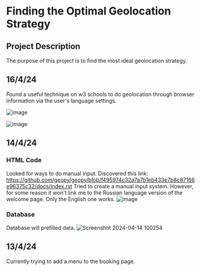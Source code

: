 # Finding the Optimal Geolocation Strategy
## Project Description
The purpose of this project is to find the most ideal geolocation strategy. 


## 16/4/24
Found a useful technique on w3 schools to do geolocation through browser information via the user's language settings.

![image](https://github.com/maxmugato/FinalProject/assets/114144181/38e1c743-69b2-4745-bd51-182b3929d770)

![image](https://github.com/maxmugato/FinalProject/assets/114144181/f8433412-4f50-430e-b13f-8121c7bf3bca)


## 14/4/24

### HTML Code

Looked for ways to do manual input. Discovered this link: https://github.com/geopy/geopy/blob/f495974c32a7a7b1eb433e7b8c87166e96375c32/docs/index.rst
Tried to create a manual input system. However, for some reason it won't link me to the Russian language version of the welcome page. Only the English one works.
![image](https://github.com/maxmugato/FinalProject/assets/114144181/06a09891-5304-4e03-a8f6-150218033508)

### Database
Database will prefilled data.
![Screenshot 2024-04-14 100254](https://github.com/maxmugato/FinalProject/assets/114144181/0f1e3760-957f-48fe-8912-e1122b98217d)


## 13/4/24
Currently trying to add a menu to the booking page.



